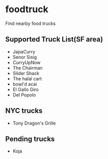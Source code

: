 # foodtruck

Find nearby food trucks

## Supported Truck List(SF area)
* JapaCurry
* Senor Sisig
* CurryUpNow
* The Chairman
* Slider Shack
* The halal cart
* bowl'd acai
* El Gallo Giro
* Del Popolo

## NYC trucks
* Tony Dragon's Grille

## Pending trucks
* Koja
